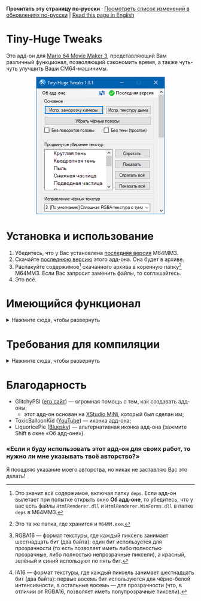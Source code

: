 **Прочитать эту страницу по-русски** · [Посмотреть список изменений в обновлениях по-русски](https://github.com/vazhka-dolya/TinyHugeTweaks/blob/main/Changelog.ru.md) | [Read this page in English](https://github.com/vazhka-dolya/TinyHugeTweaks/blob/main/README.md)

# Tiny-Huge Tweaks
Это адд-он для [Mario 64 Movie Maker 3](https://github.com/projectcomet64/M64MM), представляющий Вам различный функционал, позволяющий сэкономить время, а также чуть-чуть улучшить Ваши СМ64-машинимы.
<p align="center">
  <img src="https://github.com/vazhka-dolya/TinyHugeTweaks/blob/main/GitHubImg/ReadmeImage4_rus.png"/>
</p>

# Установка и использование
1. Убедитесь, что у Вас установлена [последняя версия](https://github.com/projectcomet64/M64MM/releases/latest) M64MM3.
2. Скачайте [последнюю версию](https://github.com/vazhka-dolya/TinyHugeTweaks/releases/latest) этого адд-она. Она будет в архиве.
3. Распакуйте содержимое[^1] скачанного архива в коренную папку[^2] M64MM3. Если Вас запросит заменить файлы, то соглашайтесь.
4. Это всё.
# Имеющийся функционал
<details>
  <summary>Нажмите сюда, чтобы развернуть</summary>

## Исправить заморозку камеры
Реализовывает [GameShark-код от sm64rise и integerbang](https://www.youtube.com/watch?v=FBRHespARdY), исправляющий отдаление камеры при её заморозке. Задумано как своего рода «ярлык», чтобы не нужно было заново вводить этот код каждый раз, когда используешь какой-то новый ROM.
## Без поворотов головы
Заменяет обычную анимацию стояния на анимацию чтения/C-Up, которая не имеет потенциально нежелательных вращений головы. Можно включать и выключать. Задумано как ярлык.
## Убрать чёрные полосы
Реализовывает твик из SM64 ROM Manager'а, убирающий чёрные полосы, которые есть в СМ64 и множестве ROM-хаков.
## Без тени (простое)
Реализовывает простой GameShark-код, убирающий тень у Марио. Скорее всего не будет работать с пользовательскими моделями. Задумано как ярлык.
## Исправить текстуру дыма
Реализовывает твик из SM64 ROM Manager'а, который исправляет ошибку, где у текстуры дыма выставлен формат RGBA16[^3] вместо IA16[^4].
## Продвинутое убирание текстур
Буквально стирает текстуры, превращая их в пустые, полностью прозрачные картинки. Также имеет возможность возвращать стёртые текстуры. Поддерживает множество различных текстур.
## Исправление чёрных текстур
Реализовывает [SM64 Save State Fixer](https://github.com/vazhka-dolya/sm64_save_state_fixer), исправляющий ошибку, где текстуры в старых ROM-хаках могут отображаться чёрными в более новых графических плагинах.
## Звёзды
Позволяет Вам менять модели звёзд из собранных на несобранные и наоборот. Вам нужно поставить игру на паузу перед использованием, иначе СМ64 может вылететь.
### Адреса моделей
Так как у ROM-хаков модели звёзд зачастую хранятся в иных адресах в ОЗУ, данный адд-он позволяет Вам добавлять собственные адреса для моделей звёзд (загляните в `TinyHugeTweaks/starAddresses.config`). Вы можете найти эти адреса используя инструмент по типу [STROOP](https://github.com/SM64-TAS-ABC/STROOP) (рекомендую для него использовать Mupen64).
## Отображение частей тела
Реализовывает GameShark-код, прячущий тело Марио, но так, чтобы можно было настраивать каждую часть тела.

Помечено как тестируемое, потому что сейчас оно не поддерживает другие состояния тела (открытые руки, крылья крылатой кепки, Металлический Марио и т. п.), пользовательские модели и LOD-модели Марио (те, что используются, когда Марио на дистанции от камеры).

</details>

# Требования для компиляции
<details>
  <summary>Нажмите сюда, чтобы развернуть</summary>
  
- Visual Studio 2022.
- Репозиторий M64MM3 в папке под названием `M64MM`, которая находится на одну директорию выше.
  - Пример: если `.sln`-файл BodyStates — `C:/projects/TinyHugeTweaks/TinyHugeTweaks.sln`, то весь репозиторий M64MM3 должен быть в `C:/projects/M64MM`. Желательно, чтобы у путей не было кириллицы.
- Если Вы на Windows, то перед тем, как распаковывать архивы, нажмите правой кнопкой мыши по ним, откройте **Свойства** и посмотрите есть ли опция **Разблокировать**. Если есть, то поставьте на ней галочки и нажмите **Применить**. Если Вы этого не сделаете и архив(-ы) останутся заблокированными, то Вы можете столкнуться с проблемами.
- *В зависимости от ситуации*, Вам *возможно* нужно будет сделать следующее: зайдите в **Меню** > **Средства** > **Диспетчер пакетов NuGet** > **Консоль диспетчера пакетов** и введите `Install-Package HtmlRenderer.WinForms`. После этого, зайдите **Меню** > **Проект** > **Управление пакетами NuGet…** и убедитесь, что у `HtmlRenderer.Core` и `HtmlRenderer.WinForms` последнии версии.

</details>

# Благодарность
- GlitchyPSI ([eго сайт](https://glitchypsi.xyz)) — огромная помощь с тем, как создавать адд-оны;
  - этот адд-он основан на [XStudio MiNi](https://github.com/projectcomet64/xstudio-mini), который был сделан им;
- ToxicBalloonKid ([YouTube](https://www.youtube.com/channel/UCbHbB9MXZYw4WgCeVXbic_Q)) — иконка адд-она;
- LiquoricePie ([Bluesky](https://bsky.app/profile/liquoricepie.bsky.social)) — альтернативная иконка адд-она (зажмите Shift в окне «Об адд-оне»).
### «Если я буду использовать этот адд-он для своих работ, то нужно ли мне указывать твоё авторство?»
Я поощряю указание моего авторства, но никак не заставляю Вас это делать!
[^1]: Это значит *всё* содержимое, включая папку `deps`. Если адд-он вылетает при попытке открыть окно **Об адд-оне**, то убедитесь, что у вас есть файлы `HtmlRenderer.dll` и `HtmlRenderer.WinForms.dll` в папке `deps` в M64MM3.
[^2]: Это та же папка, где хранится и `M64MM.exe`.
[^3]: RGBA16 — формат текстуры, где каждый пиксель занимает шестнадцать бит (два байта): один бит используется для прозрачности (то есть позволяет иметь либо полностью прозрачные, либо полностью непрозрачные пиксели), а красный, зелёный и синий используют по пять бит.
[^4]: IA16 — формат текстуры, где каждый пиксель занимает шестнадцать бит (два байта): первые восемь бит используются для чёрно-белой интенсивности, а остальные восемь — для прозрачности (что, в отличии от RGBA16, позволяет иметь полупрозрачные пиксели).
